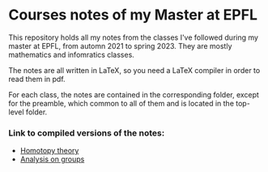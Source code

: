 # Courses notes of my Master at EPFL

This repository holds all my notes from the classes I've followed 
during my master at EPFL, from automn 2021 to spring 2023.
They are mostly mathematics and infomratics classes.

The notes are all written in LaTeX, so you need a LaTeX compiler in order to
read them in pdf.

For each class, the notes are contained in the corresponding folder, except
for the preamble, which common to all of them and is located in the top-level
folder.

### Link to compiled versions of the notes:
 - [Homotopy theory](https://gitlab.com/ddorn/master/-/jobs/1612376679/artifacts/file/homotopy/homotopy.pdf)
 - [Analysis on groups]()
